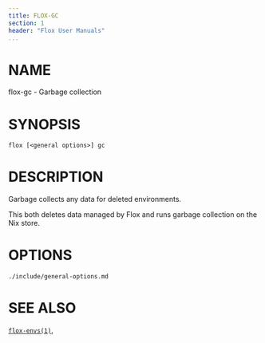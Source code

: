 ```yaml
---
title: FLOX-GC
section: 1
header: "Flox User Manuals"
...
```


# NAME

flox-gc - Garbage collection

# SYNOPSIS

```
flox [<general options>] gc
```

# DESCRIPTION

Garbage collects any data for deleted environments.

This both deletes data managed by Flox and runs garbage collection on the Nix store.

# OPTIONS

```{.include}
./include/general-options.md
```

# SEE ALSO
[`flox-envs(1)`](./flox-envs.md),
